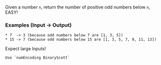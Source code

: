 Given a number `n`, return the number of positive odd numbers below `n`, EASY!

### Examples (Input -> Output)
```
* 7  -> 3 (because odd numbers below 7 are [1, 3, 5])
* 15 -> 7 (because odd numbers below 15 are [1, 3, 5, 7, 9, 11, 13])
```

Expect large Inputs!

~~~if:lambdacalc
Use `numEncoding BinaryScott`
~~~